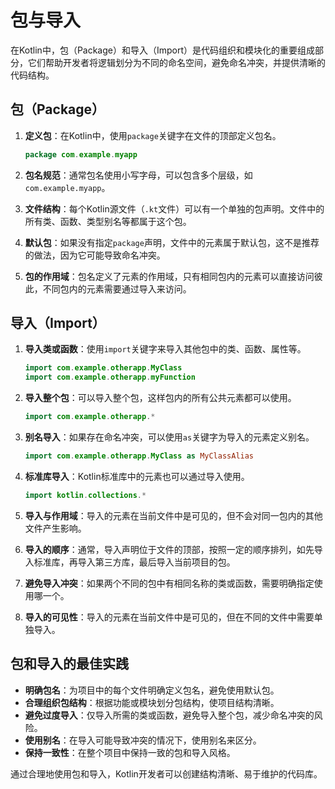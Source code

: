 # 包与导入

在Kotlin中，包（Package）和导入（Import）是代码组织和模块化的重要组成部分，它们帮助开发者将逻辑划分为不同的命名空间，避免命名冲突，并提供清晰的代码结构。

## 包（Package）

1. **定义包**：在Kotlin中，使用`package`关键字在文件的顶部定义包名。

   ```kotlin
   package com.example.myapp
   ```

2. **包名规范**：通常包名使用小写字母，可以包含多个层级，如`com.example.myapp`。

3. **文件结构**：每个Kotlin源文件（`.kt`文件）可以有一个单独的包声明。文件中的所有类、函数、类型别名等都属于这个包。

4. **默认包**：如果没有指定`package`声明，文件中的元素属于默认包，这不是推荐的做法，因为它可能导致命名冲突。

5. **包的作用域**：包名定义了元素的作用域，只有相同包内的元素可以直接访问彼此，不同包内的元素需要通过导入来访问。

## 导入（Import）

1. **导入类或函数**：使用`import`关键字来导入其他包中的类、函数、属性等。

   ```kotlin
   import com.example.otherapp.MyClass
   import com.example.otherapp.myFunction
   ```

2. **导入整个包**：可以导入整个包，这样包内的所有公共元素都可以使用。

   ```kotlin
   import com.example.otherapp.*
   ```

3. **别名导入**：如果存在命名冲突，可以使用`as`关键字为导入的元素定义别名。

   ```kotlin
   import com.example.otherapp.MyClass as MyClassAlias
   ```

4. **标准库导入**：Kotlin标准库中的元素也可以通过导入使用。

   ```kotlin
   import kotlin.collections.*
   ```

5. **导入与作用域**：导入的元素在当前文件中是可见的，但不会对同一包内的其他文件产生影响。

6. **导入的顺序**：通常，导入声明位于文件的顶部，按照一定的顺序排列，如先导入标准库，再导入第三方库，最后导入当前项目的包。

7. **避免导入冲突**：如果两个不同的包中有相同名称的类或函数，需要明确指定使用哪一个。

8. **导入的可见性**：导入的元素在当前文件中是可见的，但在不同的文件中需要单独导入。

## 包和导入的最佳实践

- **明确包名**：为项目中的每个文件明确定义包名，避免使用默认包。
- **合理组织包结构**：根据功能或模块划分包结构，使项目结构清晰。
- **避免过度导入**：仅导入所需的类或函数，避免导入整个包，减少命名冲突的风险。
- **使用别名**：在导入可能导致冲突的情况下，使用别名来区分。
- **保持一致性**：在整个项目中保持一致的包和导入风格。

通过合理地使用包和导入，Kotlin开发者可以创建结构清晰、易于维护的代码库。

